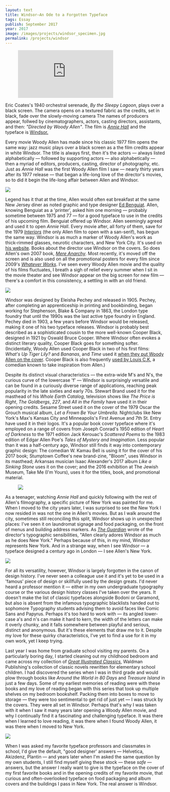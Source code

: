 ```yaml
---
layout: text
title: Windsor—An Ode to a Forgotten Typeface
tags: Essay
publish: September 2017
year: 2017
image: /images/projects/windsor_specimen.jpg
permalink: /projects/windsor
---
```


<figure>
<p>
<div class="responsive-container">
<iframe src="https://www.youtube.com/embed/7thQYYIY1OA?rel=0&amp;showinfo=0" frameborder="0" allowfullscreen="">
</iframe>
</div>
</p>

</figure>

<p>Eric Coates's 1940 orchestral serenade, <em>By the Sleepy Lagoon</em>, plays over a black screen. The camera opens on a textured fabric as the credits, set in black, fade over the slowly-moving camera The names of producers appear, follwed by cinematographers, actors, casting directors, assistants, and then: <em>&quot;Directed by Woody Allen&quot;</em>. The film is <A href="https://www.youtube.com/watch?v=7thQYYIY1OA"><em>Annie Hall</em></A> and the typeface is <a href="https://en.wikipedia.org/wiki/Windsor_(typeface)">Windsor.</a></p>

<p>Every movie Woody Allen has made since his classic 1977 film opens the same way: jazz music plays over a black screen as a the film credits appear in white Windsor. The title is always first, then it's the actors — always listed alphabetically — followed by supporting actors — also alphabetically — then a myriad of editors, producers, casting, director of photography, etc. Just as <em>Annie Hall</em> was the first Woody Allen film I saw — nearly thirty years after its 1977 release — that began a life-long love of the director's movies, so to did it begin the life-long affair between Allen and Windsor.</p>

<p><img src="/images/projects/windsor_woody-allen.gif"></p>

<p>Legend has it that at the time, Allen would often eat breakfast at the same New Jersey diner as noted graphic and type designer <a href="https://en.wikipedia.org/wiki/Ed_Benguiat">Ed Benguiat</a>. Allen, knowing Benguiat as a 'printer', asked him one morning — probably sometime between 1975 and 77 — for a good typeface to use in the credits of his upcoming film. Benguiat offered up Windsor. Allen seemingly agreed and used it to open <em>Annie Hall</em>. Every movie after, all forty of them, save for the 1979 <a href="http://www.woodyallenpages.com/films/interiors/"><em>Interiors</em></a> (the only Allen film to open with a san-serif), has begun the same way. Windsor is as much a marker of Woody Allen's work as thick-rimmed glasses, neurotic characters, and New York City. It's used on <a href="http://woodyallen.com/biography/">his website</a>. Books about the director use Windsor on the covers. So does Allen's own 2007 book, <a href="http://kitblog.com/images/DSC01324_440.jpg"><em>Mere Anarchy</em></a>. Most recently, it's moved off the screen and is also used on all the promotional posters for every film since 2009's <a href="http://img.moviepostershop.com//whatever-works-movie-poster-1020514365.jpg"><em>Whatever Works</em></a>. I've seen every Woody Allen movie and the quality of his films fluctuates, I breath a sigh of relief every summer when I sit in the movie theater and see Windsor appear on the big screen for new film — there's a comfort in this consistency, a settling in with an old friend.</p>

<img src="/images/projects/windsor_specimen.jpg">

<p>Windsor was designed by Eleisha Pechey and released in 1905. Pechey, after completing an apprenticeship in printing and bookbinding, began working for Stephenson, Blake &amp; Company in 1863, the London type foundry that until the 1990s was the last active type foundry in England. Pechey died in 1903, a few years before Windsor would be released, making it one of his two typeface releases. Windsor is probably best described as a sophisticated cousin to the more well-known Cooper Black, designed in 1921 by Oswald Bruce Cooper. Where Windsor often evokes a distinct literary quality, Cooper Black goes for something softer. (Incidentally, Woody Allen used Cooper Black in two of his first films: <em>What's Up Tiger Lily?</em> and <em>Bananas</em>, and <i>Time</i> used it <a href="https://i.pinimg.com/736x/7a/dd/20/7add2013cbc5301d7d4a0dfbbff5e9b7--woody-allen-films-time-magazine.jpg">when they put Woody Allen on the cover</a>. Cooper Black is also frequently <a href="http://www.laweekly.com/arts/cooper-black-the-story-behind-louies-typeface-2372062">used by Louis C.K</a>, a comedian known to take inspiration from Allen.)</p>

<p>Despite its distinct visual characteristics — the extra-wide M's and N's, the curious curve of the lowercase 'f' — Windsor is surprisingly versatile and can be found in a curiously diverse range of applications, reaching peak popularity in the late sixties and early 70s. Stewart Brand used it for the masthead of his <em>Whole Earth Catalog</em>, television shows like <em>The Price is Right</em>, <em>The Goldbergs</em>, <em>227</em>, and <em>All in the Family</em> have used it in their opening credits. Sesame Street used it on the cover of the 1979 Oscar the Grouch musical album, <em>Let a Frown Be Your Umbrella</em>. Nightclubs like New York's Max's Kansas City and Minneapolis's First Avenue and 7th St. Entry have used it in their logos. It's a popular book cover typeface where it's employed on a range of covers from Joseph Conrad's 1950 edition of <em>Heart of Darkness</em> to the 1971 edition Jack Kerouac's <em>Scattered Poems</em> to the 1983 edition of Edgar Allen Poe's <em>Tales of Mystery and Imagination</em>. Less popular than it was a half-century ago, Windsor still finds it way into contemporary graphic design: The comedian W. Kamau Bell is using it for the cover of his 2017 book; Stumptown Coffee's new brand-zine, &quot;Bloom&quot;, uses Windsor in its masthead; Arkansas musician Isaac Alexander's 2017 album <em>Like a Sinking Stone</em> uses it on the cover; and the 2016 exhibition at The Jewish Museum, Take Me (I'm Yours), uses it for the titles, book, and promotional material.</p>

<figure>
<img src="/images/projects/windsor_books.jpg">
</figure>

<p>As a teenager, watching <em>Annie Hall</em> and quickly following with the rest of Allen's filmography, a specific picture of New York was painted for me. When I moved to the city years later, I was surprised to see the New York I now resided in was not the one in Allen's movies. But as I walk around the city, sometimes still reconciling this split, Windsor shows up in unexpected places: I've seen it on laundromat signage and food packaging, on the front of menus and building address markers. As <a href="https://www.theguardian.com/artanddesign/2011/apr/05/windsor-woody-allen-type"><em>The Guardian</em></a> wrote of the director's typographic sensibilities, &quot;Allen clearly adores Windsor as much as he does New York.&quot; Perhaps because of this, in my mind, Windsor represents New York. And in a strange way, when I see Windsor — a typeface designed a century ago in London — I see Allen's New York.</p>

<p><img src="/images/projects/windsor_newyork.jpg"></p>

<p>For all its versatility, however, Windsor is largely forgotten in the canon of design history. I've never seen a colleague use it and it's yet to be used in a 'famous' piece of design or skillfully used by the design greats. I'd never heard a professor mention it — either in my own undergraduate typography course or the various design history classes I've taken over the years. It doesn't make the list of classic typefaces alongside Bodoni or Garamond, but also is absent from the infamous typographic blacklists handed out to sophomore Typography students advising them to avoid faces like Comic Sans and Papyrus. Perhaps it's too hard to work with — its angled lower-case a's and n's can make it hard to kern, the width of the letters can make it overly chunky, and it falls somewhere between playful and serious, distinct and anonymous. But it's these elements that draw me to it. Despite my love for these quirky characteristics, I've yet to find a use for it in my own work, yet I keep trying.</p>

<p>Last year I was home from graduate school visiting my parents. On a particularly boring day, I started cleaning out my childhood bedroom and came across my collection of <a href="http://www.greatillustratedclassics.com"><em>Great Illustrated Classics</em></a>, Waldman Publishing's collection of classic novels rewritten for elementary school children. I had discovered the series when I was in third grade and would plow through books like <em>Around the World in 80 Days</em> and <em>Treasure Island</em> in just a few days. Some of my earliest memories of reading were with these books and my love of reading began with this series that took up multiple shelves on my bedroom bookshelf. Packing them into boxes to move to storage — they were too sentimental to get rid of just yet — I was struck by the covers. They were all set in Windsor. Perhaps that's why I was taken with it when I saw it many years later opening a Woody Allen movie, and why I continually find it a fascinating and challenging typeface. It was there when I learned to love reading, it was there when I found Woody Allen, it was there when I moved to New York.</p>

<p>
<img src="/images/projects/windsor_gic.jpg">
</p>

<p>When I was asked my favorite typeface professors and classmates in school, I'd give the default, &quot;good designer' answers — Helvetica, Akizdenz, Plantin — and years later when I'm asked the same question by my own students, I still find myself giving these stock — these <i>safe</i> — answers, but the answer I really want to give is the typeface on the cover of my first favorite books and in the opening credits of my favorite movie, that curious and often-overlooked typeface on food packaging and album covers and  the buildings I pass in New York. The real answer is Windsor.</p>

